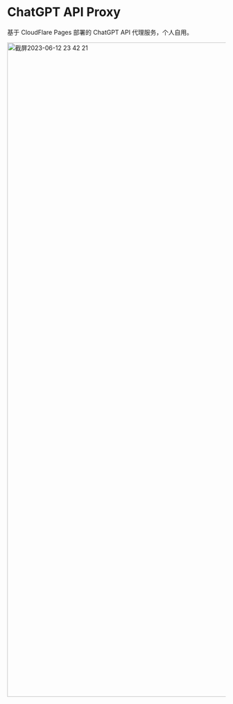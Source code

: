 # ChatGPT API Proxy

基于 CloudFlare Pages 部署的 ChatGPT API 代理服务，个人自用。

<img width="1505" alt="截屏2023-06-12 23 42 21" src="https://github.com/Yang2635/chatgpt-proxy/assets/60431848/98a2e30d-f7c0-480f-a7b4-f56ca4003dca">
